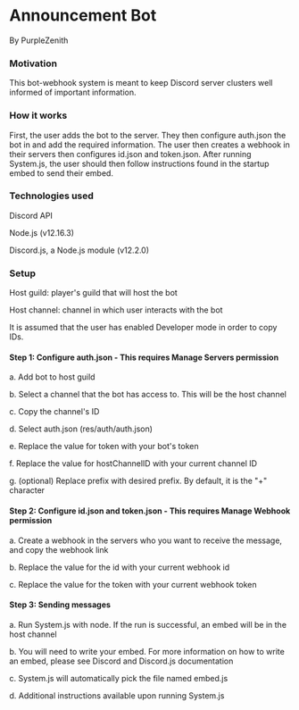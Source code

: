 # Announcement Bot
By PurpleZenith

### Motivation 

This bot-webhook system is meant to keep Discord server clusters well informed of important information.

### How it works
First, the user adds the bot to the server. They then configure auth.json the bot in and add the required information. The user then creates a webhook in their servers then configures id.json and token.json. After running System.js, the user should then follow instructions found in the startup embed to send their embed.

### Technologies used
Discord API

Node.js (v12.16.3)

Discord.js, a Node.js module (v12.2.0)

### Setup
Host guild: player's guild that will host the bot

Host channel: channel in which user interacts with the bot

It is assumed that the user has enabled Developer mode in order to copy IDs.



#### Step 1: Configure  auth.json - This requires Manage Servers permission

a. Add bot to host guild

b. Select a channel that the bot has access to. This will be the host channel

c. Copy the channel's ID

d. Select auth.json (res/auth/auth.json)

e. Replace the value for token with your bot's token

f. Replace the value for hostChannelID with your current channel ID

g. (optional) Replace prefix with desired prefix. By default, it is the "+" character

#### Step 2: Configure id.json and token.json - This requires Manage Webhook permission

a. Create a webhook in the servers who you want to receive the message, and copy the webhook link

b. Replace the value for the id with your current webhook id

c. Replace the value for the token with your current webhook token

#### Step 3: Sending messages

a. Run System.js with node. If the run is successful, an embed will be in the host channel

b. You will need to write your embed. For more information on how to write an embed, please see Discord and Discord.js documentation

c. System.js will automatically pick the file named embed.js

d. Additional instructions available upon running System.js
